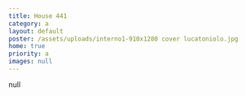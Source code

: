 ```yaml
---
title: House 441
category: a
layout: default
poster: /assets/uploads/interno1-910x1280 cover lucatoniolo.jpg
home: true
priority: a
images: null
---
```

null
